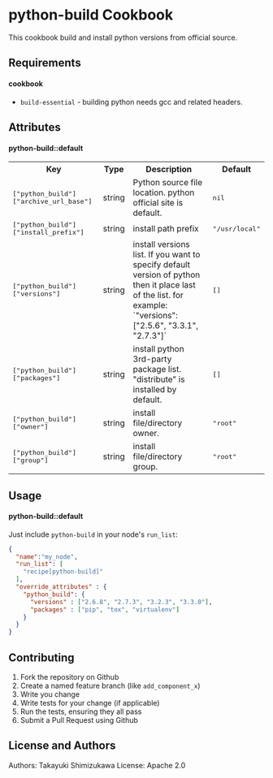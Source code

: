 python-build Cookbook
======================

This cookbook build and install python versions from official source.

Requirements
------------

#### cookbook
- `build-essential` - building python needs gcc and related headers.

Attributes
----------

#### python-build::default
<table>
  <tr>
    <th>Key</th>
    <th>Type</th>
    <th>Description</th>
    <th>Default</th>
  </tr>
  <tr>
    <td><tt>["python_build"]["archive_url_base"]</tt></td>
    <td>string</td>
    <td>Python source file location. python official site is default.</td>
    <td><tt>nil</tt></td>
  </tr>
  <tr>
    <td><tt>["python_build"]["install_prefix"]</tt></td>
    <td>string</td>
    <td>install path prefix</td>
    <td><tt>"/usr/local"</tt></td>
  </tr>
  <tr>
    <td><tt>["python_build"]["versions"]</tt></td>
    <td>string</td>
    <td>install versions list. If you want to specify default version of python then it place last of the list. for example: `"versions": ["2.5.6", "3.3.1", "2.7.3"]`</td>
    <td><tt>[]</tt></td>
  </tr>
  <tr>
    <td><tt>["python_build"]["packages"]</tt></td>
    <td>string</td>
    <td>install python 3rd-party package list. "distribute" is installed by default.</td>
    <td><tt>[]</tt></td>
  </tr>
  <tr>
    <td><tt>["python_build"]["owner"]</tt></td>
    <td>string</td>
    <td>install file/directory owner.</td>
    <td><tt>"root"</tt></td>
  </tr>
  <tr>
    <td><tt>["python_build"]["group"]</tt></td>
    <td>string</td>
    <td>install file/directory group.</td>
    <td><tt>"root"</tt></td>
  </tr>
</table>

Usage
-----
#### python-build::default

Just include `python-build` in your node's `run_list`:

```json
{
  "name":"my_node",
  "run_list": [
    "recipe[python-build]"
  ],
  "override_attributes" : {
    "python_build": {
      "versions" : ["2.6.8", "2.7.3", "3.2.3", "3.3.0"],
      "packages" : ["pip", "tox", "virtualenv"]
    }
  }
}
```

Contributing
------------

1. Fork the repository on Github
2. Create a named feature branch (like `add_component_x`)
3. Write you change
4. Write tests for your change (if applicable)
5. Run the tests, ensuring they all pass
6. Submit a Pull Request using Github

License and Authors
-------------------
Authors: Takayuki Shimizukawa
License: Apache 2.0
